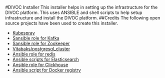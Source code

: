 #DIVOC Installer
This installer helps in setting up the infrastructure for the DIVOC platform. This uses ANSIBLE and  shell  scripts to help setup infrastructure and install the DIVOC platform.
##Credits
The following open source projects have been used to create this installer.
* [Kubespray](https://github.com/kubernetes-sigs/kubespray)
* [Sansible role for Kafka](https://github.com/sansible/kafka)
* [Sansible role for Zookeeper](https://github.com/sansible/zookeeper)
* [Vitabaks/postgresql_cluster](https://github.com/vitabaks/postgresql_cluster)
* [Ansible role for redis](https://github.com/DavidWittman/ansible-redis)
* [Ansible scripts for Elasticsearch](https://github.com/elastic/ansible-elasticsearch)
* [Ansible  role for Clickhouse](https://github.com/AlexeySetevoi/ansible-clickhouse)
* [Ansible  script for Docker registry](https://github.com/neetjn/ansible-docker-registry)